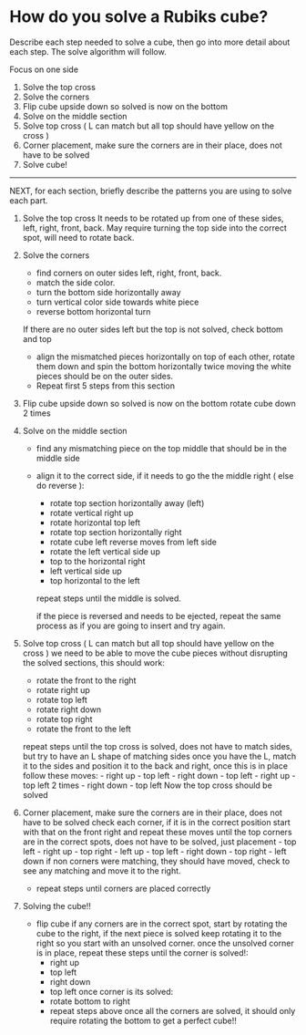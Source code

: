 
# How do you solve a Rubiks cube?

Describe each step needed to solve a cube, then go into more detail about each step. The solve algorithm will follow.

Focus on one side
1. Solve the top cross
2. Solve the corners
3. Flip cube upside down so solved is now on the bottom
4. Solve on the middle section
5. Solve top cross ( L can match but all top should have yellow on the cross )
6. Corner placement, make sure the corners are in their place, does not have to be solved
7. Solve cube!

---

NEXT, for each section, briefly describe the patterns you are using to solve each part.

1. Solve the top cross
    It needs to be rotated up from one of these sides, left, right, front, back.
    May require turning the top side into the correct spot, will need to rotate back.

2. Solve the corners
    - find corners on outer sides left, right, front, back.
    - match the side color.
    - turn the bottom side horizontally away
    - turn vertical color side towards white piece
    - reverse bottom horizontal turn

    If there are no outer sides left but the top is not solved, check bottom and top
    - align the mismatched pieces horizontally on top of each other, rotate them down and spin the bottom horizontally twice moving the white pieces should be on the outer sides. 
    - Repeat first 5 steps from this section

3. Flip cube upside down so solved is now on the bottom
    rotate cube down 2 times

4. Solve on the middle section
    - find any mismatching piece on the top middle that should be in the middle side
    - align it to the correct side, if it needs to go the the middle right ( else do reverse ):
        - rotate top section horizontally away (left)
        - rotate vertical right up
        - rotate horizontal top left
        - rotate top section horizontally right
        - rotate cube left
        reverse moves from left side
        - rotate the left vertical side up
        - top to the horizontal right
        - left vertical side up
        - top horizontal to the left

        repeat steps until the middle is solved.

        if the piece is reversed and needs to be ejected, repeat the same process as if you are going to insert and try again.

5. Solve top cross ( L can match but all top should have yellow on the cross )
    we need to be able to move the cube pieces without disrupting the solved sections, this should work:
    - rotate the front to the right
    - rotate right up
    - rotate top left
    - rotate right down
    - rotate top right
    -  rotate the front to the left

    repeat steps until the top cross is solved, does not have to match sides, but try to have an L shape of matching sides
    once you have the L, match it to the sides and position it to the back and right, once this is in place follow these moves:
        - right up
        - top left
        - right down
        - top left
        - right up
        - top left 2 times
        - right down
        - top left
    Now the top cross should be solved

6. Corner placement, make sure the corners are in their place, does not have to be solved
    check each corner, if it is in the correct position start with that on the front right and repeat these moves until the top corners are in the correct spots, does not have to be solved, just placement
        - top left
        - right up
        - top right
        - left up
        - top left
        - right down
        - top right
        - left down
    if non corners were matching, they should have moved, check to see any matching and move it to the right.
    - repeat steps until corners are placed correctly

7. Solving the cube!!
    - flip cube
    if any corners are in the correct spot, start by rotating the cube to the right, if the next piece is solved keep rotating it to the right so you start with an unsolved corner.
    once the unsolved corner is in place, repeat these steps until the corner is solved!:
        - right up
        - top left
        - right down
        - top left
    once corner is its solved:
        - rotate bottom to right
        - repeat steps above
    once all the corners are solved, it should only require rotating the bottom to get a perfect cube!!

    